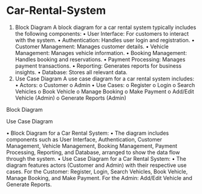 # Car-Rental-System




1. Block Diagram
A block diagram for a car rental system typically includes the following components:
•	User Interface: For customers to interact with the system.
•	Authentication: Handles user login and registration.
•	Customer Management: Manages customer details.
•	Vehicle Management: Manages vehicle information.
•	Booking Management: Handles booking and reservations.
•	Payment Processing: Manages payment transactions.
•	Reporting: Generates reports for business insights.
•	Database: Stores all relevant data.
2. Use Case Diagram
A use case diagram for a car rental system includes:
•	Actors:
o	Customer
o	Admin
•	Use Cases:
o	Register
o	Login
o	Search Vehicles
o	Book Vehicle
o	Manage Booking
o	Make Payment
o	Add/Edit Vehicle (Admin)
o	Generate Reports (Admin)






Block Diagram








Use Case Diagram




 
•  Block Diagram for a Car Rental System:
•	The diagram includes components such as User Interface, Authentication, Customer Management, Vehicle Management, Booking Management, Payment Processing, Reporting, and Database, arranged to show the data flow through the system.
•  Use Case Diagram for a Car Rental System:
•	The diagram features actors (Customer and Admin) with their respective use cases. For the Customer: Register, Login, Search Vehicles, Book Vehicle, Manage Booking, and Make Payment. For the Admin: Add/Edit Vehicle and Generate Reports.




 




































